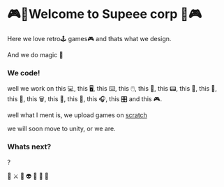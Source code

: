 # 	:video_game::crystal_ball:Welcome to Supeee corp	:crystal_ball::video_game:

Here we love retro:joystick: games:video_game: and thats what we design.

And we do magic :crystal_ball:

### We code!

well we work on this :computer:, this :desktop_computer:, this :keyboard:, this :computer_mouse:, this :iphone:, this :pager:, this :movie_camera:, this :dvd:, this :vhs:, this 	:wastebasket:, this :guitar:, this :trumpet:, this :headphones:, this :control_knobs: and this 	:video_game:.

well what I ment is, we upload games on [scratch](https://scratch.mit.edu/)

we will soon move to unity, or we are.

### Whats next?
?


:space_invader: :crossed_swords: :robot:  :alien:  	:ghost: 	:telescope:     	:satellite:
